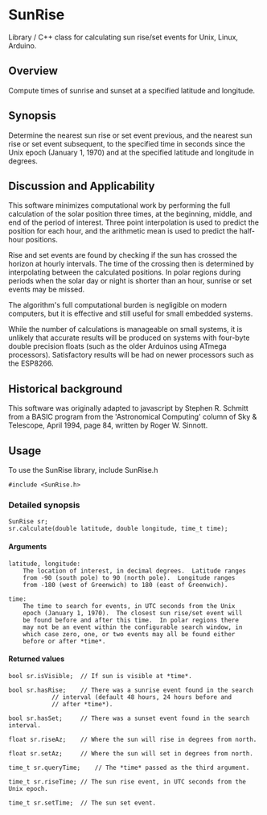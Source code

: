 # SunRise
Library / C++ class for calculating sun rise/set events for Unix, Linux, Arduino.

## Overview
Compute times of sunrise and sunset at a specified latitude and longitude.

## Synopsis
Determine the nearest sun rise or set event previous, and the nearest
sun rise or set event subsequent, to the specified time in seconds since the
Unix epoch (January 1, 1970) and at the specified latitude and longitude in
degrees.

## Discussion and Applicability
This software minimizes computational work by performing the full calculation
of the solar position three times, at the beginning, middle, and end of the
period of interest.  Three point interpolation is used to predict the position
for each hour, and the arithmetic mean is used to predict the half-hour positions.

Rise and set events are found by checking if the sun has crossed the horizon
at hourly intervals.  The time of the crossing then is determined by
interpolating between the calculated positions.  In polar regions during
periods when the solar day or night is shorter than an hour, sunrise or set
events may be missed.

The algorithm's full computational burden is negligible on modern computers,
but it is effective and still useful for small embedded systems.

While the number of calculations is manageable on small systems, it is
unlikely that accurate results will be produced on systems with four-byte
double precision floats (such as the older Arduinos using ATmega processors).
Satisfactory results will be had on newer processors such as the ESP8266.

## Historical background
This software was originally adapted to javascript by Stephen R. Schmitt
from a BASIC program from the 'Astronomical Computing' column of Sky & Telescope,
April 1994, page 84, written by Roger W. Sinnott.

## Usage

To use the SunRise library, include SunRise.h
	
	#include <SunRise.h>

### Detailed synopsis
	SunRise sr;
	sr.calculate(double latitude, double longitude, time_t time);

#### Arguments
	latitude, longitude:
		The location of interest, in decimal degrees.  Latitude ranges
		from -90 (south pole) to 90 (north pole).  Longitude ranges
		from -180 (west of Greenwich) to 180 (east of Greenwich).

	time:  
		The time to search for events, in UTC seconds from the Unix
		epoch (January 1, 1970).  The closest sun rise/set event will
		be found before and after this time.  In polar regions there
		may not be an event within the configurable search window, in
		which case zero, one, or two events may all be found either
		before or after *time*.

#### Returned values
	bool sr.isVisible;	// If sun is visible at *time*.

	bool sr.hasRise;	// There was a sunrise event found in the search
				// interval (default 48 hours, 24 hours before and
				// after *time*).

	bool sr.hasSet;		// There was a sunset event found in the search interval.

	float sr.riseAz;	// Where the sun will rise in degrees from north.

	float sr.setAz;		// Where the sun will set in degrees from north.

	time_t sr.queryTime;	// The *time* passed as the third argument.

	time_t sr.riseTime;	// The sun rise event, in UTC seconds from the Unix epoch.

	time_t sr.setTime;	// The sun set event.
